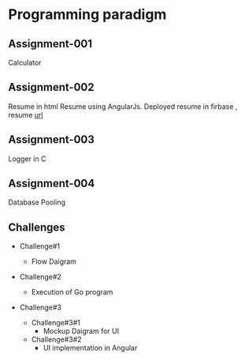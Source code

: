 # Programming paradigm
## Assignment-001
Calculator

## Assignment-002
Resume in html
Resume using AngularJs. Deployed resume in firbase , resume [url](https://resume-29376.web.app/)

## Assignment-003
Logger in C

## Assignment-004
Database Pooling

## Challenges
  * Challenge#1
    * Flow Daigram

  * Challenge#2
    * Execution of Go program
    
  * Challenge#3
    * Challenge#3#1
      * Mockup Daigram for UI
    * Challenge#3#2
      * UI implementation in Angular


